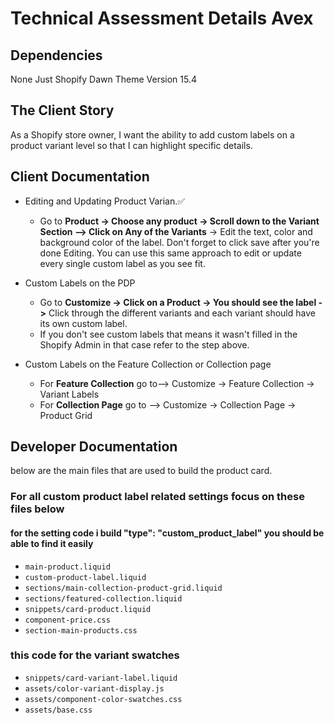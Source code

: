 # Technical Assessment Details Avex

## Dependencies

None Just Shopify Dawn Theme Version 15.4

## The Client Story

As a Shopify store owner, I want the ability to add custom labels on a product variant level so that I can highlight specific details.

## Client Documentation

- Editing and Updating Product Varian.✅

  - Go to **Product -> Choose any product -> Scroll down to the Variant Section --> Click on Any of the Variants** -> Edit the text, color and background color of the label. Don't forget to click save after you're done Editing. You can use this same approach to edit or update every single custom label as you see fit.

- Custom Labels on the PDP

  - Go to **Customize -> Click on a Product -> You should see the label ->** Click through the different variants and each variant should have its own custom label.
  - If you don't see custom labels that means it wasn't filled in the Shopify Admin in that case refer to the step above.

- Custom Labels on the Feature Collection or Collection page
  - For **Feature Collection** go to--> Customize -> Feature Collection -> Variant Labels
  - For **Collection Page** go to --> Customize -> Collection Page -> Product Grid

## Developer Documentation

below are the main files that are used to build the product card.

### For all custom product label related settings focus on these files below

#### for the setting code i build "type": "custom_product_label" you should be able to find it easily

- `main-product.liquid`
- `custom-product-label.liquid`
- `sections/main-collection-product-grid.liquid`
- `sections/featured-collection.liquid`
- `snippets/card-product.liquid`
- `component-price.css`
- `section-main-products.css`

### this code for the variant swatches

- `snippets/card-variant-label.liquid`
- `assets/color-variant-display.js`
- `assets/component-color-swatches.css`
- `assets/base.css`
